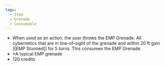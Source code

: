 ```yaml
---
tags:
  - Item
  - Grenade
  - Consumable
---
```

- When used as an action, the user throws the EMP Grenade. All cybernetics that are in line-of-sight of the grenade and within 20 ft gain [[EMP Stunned]] for 5 turns. This consumes the EMP Grenade.
- *A typical EMP grenade
- 120 credits